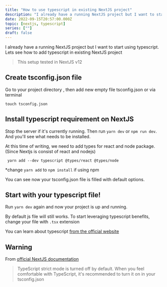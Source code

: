 ```yaml
---
title: "How to use typescript in existing NextJS project"
description: "I already have a running NextJS project but I want to start using typescript. Lets see how to add typescript in existing NextJS project"
date: 2022-09-15T20:57:00.000Z
topic: [nextjs, typescript]
series: [""]
draft: false
---
```

I already have a running NextJS project but I want to start using typescript. Lets see how to add typescript in existing NextJS project

> This setup tested in NextJS v12

## Create tsconfig.json file
Go to your project directory , then add new empty file tsconfig.json 
or via terminal
```
touch tsconfig.json
```

## Install typescript requirement on NextJS
Stop the server if it's currently running. Then run `yarn dev` or `npm run dev`. And you'll see what needs to be installed.

At this time of writing, we need to add types for react and node package. (Since Nextjs is consist of react and nodejs)
```
 yarn add --dev typescript @types/react @types/node
 ```
 
*change `yarn add` to `npm install` if using npm

You can see now your tsconfig.json file is filled with default options.

## Start with your typescript file!
Run `yarn dev` again and now your project is up and running.

By default js file will still works. To start leveraging typescript benefits, change your file with `.tsx` extension

You can learn about typescript [from the official website](https://www.typescriptlang.org/)

## Warning

From [official NextJS documentation](https://nextjs.org/docs/basic-features/typescript)

> TypeScript strict mode is turned off by default. When you feel comfortable with TypeScript, it's recommended to turn it on in your tsconfig.json


